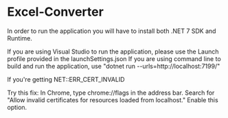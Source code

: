 # Excel-Converter

In order to run the application you will have to install both .NET 7 SDK and Runtime.

If you are using Visual Studio to run the application, please use the Launch profile provided in the launchSettings.json
If you are using command line to build and run the application, use "dotnet run --urls=http://localhost:7199/"

If you're getting NET::ERR_CERT_INVALID

Try this fix: 
In Chrome, type chrome://flags in the address bar.
Search for "Allow invalid certificates for resources loaded from localhost."
Enable this option.
